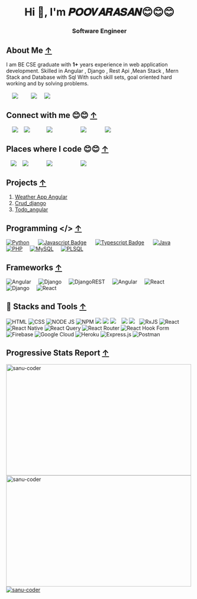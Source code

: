 # <h1 align="center">Hi 👋, I'm 𝑷𝑶𝑶𝑽𝑨𝑹𝑨𝑺𝑨𝑵😊😊😊 <span style="align:right;"></span></h1>
<h3 align="center">Software Engineer </h3>

## About Me [↑](#hi--im-𝑷𝑶𝑶𝑽𝑨𝑹𝑨𝑺𝑨𝑵-) 

I am BE CSE graduate with **1+** years experience in web application development. Skilled in Angular , Django , Rest Api ,Mean Stack , Mern Stack and Database with Sql With such skill sets, goal oriented hard working and by solving problems.
<br>
<br>
&nbsp;&nbsp;&nbsp;
<a href="https://drive.google.com/file/d/1pnVUuyfkIgnzQi5CRWv5Jxu8iCrPmYGf/view?usp=share_link" ><img src="https://img.shields.io/badge/Portfolio-%23009639.svg?style=for-the-badge&logo=Hyperledger&logoColor=white"/></a>
&nbsp;&nbsp;&nbsp;
&nbsp;&nbsp;&nbsp;
<a href="https://drive.google.com/file/d/1pnVUuyfkIgnzQi5CRWv5Jxu8iCrPmYGf/view?usp=share_link" ><img src="https://img.shields.io/badge/CV-%23009639.svg?style=for-the-badge&logo=DocuSign&logoColor=white&color=orange"/></a>
&nbsp;&nbsp;&nbsp;
<a float="right" href="https://github.com/flowerking22"><img src="https://komarev.com/ghpvc/?username=flowerking22&color=blue&label=GitHub+Views"/></a>
<!-- |-|-|-|-|-| -|-| -->

## Connect with me 😊😊 [↑](#hi--im-𝑷𝑶𝑶𝑽𝑨𝑹𝑨𝑺𝑨𝑵-)
<p align="left" margin="50px">
  

  &nbsp;&nbsp;&nbsp;
  <a href="https://www.linkedin.com/in/poovarasan-r-82379a222" style="margin:!30px;"><img src="https://img.shields.io/badge/linkedin-%230077B5.svg?style=for-the-badge&logo=linkedin&logoColor=white"/></a> 
&nbsp;&nbsp;&nbsp;<a href="mailto:rpoovarasan479@gmail.com" style="margin:!30px;"><img src="https://camo.githubusercontent.com/571384769c09e0c66b45e39b5be70f68f552db3e2b2311bc2064f0d4a9f5983b/68747470733a2f2f696d672e736869656c64732e696f2f62616467652f476d61696c2d4431343833363f7374796c653d666f722d7468652d6261646765266c6f676f3d676d61696c266c6f676f436f6c6f723d7768697465"/></a>&nbsp;&nbsp;&nbsp;
<a href="https://wa.me/+919150371784" style="margin:30px;"><img src="https://camo.githubusercontent.com/d9d4db0a25f6d41d6ef282c6adc2f9bd5b31201ef00ba580f5a945da4063a937/68747470733a2f2f696d672e736869656c64732e696f2f62616467652f57686174734170702d3235443336363f7374796c653d666f722d7468652d6261646765266c6f676f3d7768617473617070266c6f676f436f6c6f723d7768697465"/></a>&nbsp;&nbsp;&nbsp;
  <a href="https://www.linkedin.com/in/flower-king-82379a222" style="margin:30px;"><img src="https://camo.githubusercontent.com/9a80e93dca22e8bc345bef4e92799c1b6fb4481f996b1d69f3f9b0590f92c057/68747470733a2f2f696d672e736869656c64732e696f2f62616467652f46616365626f6f6b2d2532333138373746322e7376673f7374796c653d666f722d7468652d6261646765266c6f676f3d46616365626f6f6b266c6f676f436f6c6f723d7768697465"/></a> &nbsp;&nbsp;&nbsp;
    [![](https://img.shields.io/badge/Instagram-E4405F?style=for-the-badge&logo=instagram&logoColor=white)]('')
 </p>
 
 
 
## Places where I code 😊😊 [↑](#hi--im-𝑷𝑶𝑶𝑽𝑨𝑹𝑨𝑺𝑨𝑵-)
<p align="left">
  &nbsp;&nbsp;&nbsp;<a href="https://leetcode.com/Flower_king/" style="margin:!30px;"><img src="https://img.shields.io/badge/LeetCode-000000?style=for-the-badge&logo=LeetCode&logoColor=#d16c06)](https://leetcode.com/saifurrahman1193"/></a>&nbsp;&nbsp;&nbsp;
  <a href="https://www.hackerrank.com/rpoovarasan479" style="margin:!30px;"><img src="https://img.shields.io/badge/-Hackerrank-2EC866?style=for-the-badge&logo=HackerRank&logoColor=white"/></a> 
&nbsp;&nbsp;&nbsp;
<a href="https://github.com/flowerking22" style="margin:30px;"><img src="https://img.shields.io/badge/github-%23121011.svg?style=for-the-badge&logo=github&logoColor=white"/></a>&nbsp;&nbsp;&nbsp;
  <a href="https://www.linkedin.com/in/flower-king-82379a222" style="margin:30px;"><img src="https://img.shields.io/badge/-Stackoverflow-FE7A16?style=for-the-badge&logo=stack-overflow&logoColor=white"></a> &nbsp;&nbsp;&nbsp;
</p>
<!-- <a>
<img src="https://camo.githubusercontent.com/9a80e93dca22e8bc345bef4e92799c1b6fb4481f996b1d69f3f9b0590f92c057/68747470733a2f2f696d672e736869656c64732e696f2f62616467652f46616365626f6f6b2d2532333138373746322e7376673f7374796c653d666f722d7468652d6261646765266c6f676f3d46616365626f6f6b266c6f676f436f6c6f723d7768697465"/></a><a href="https://wa.me/+919150371784" style="margin:30px;"><img src="https://camo.githubusercontent.com/d9d4db0a25f6d41d6ef282c6adc2f9bd5b31201ef00ba580f5a945da4063a937/68747470733a2f2f696d672e736869656c64732e696f2f62616467652f57686174734170702d3235443336363f7374796c653d666f722d7468652d6261646765266c6f676f3d7768617473617070266c6f676f436f6c6f723d7768697465"/></a> -->



## Projects [↑](#hi--im-𝑷𝑶𝑶𝑽𝑨𝑹𝑨𝑺𝑨𝑵-)
<ol>
  <li>
    <a href="https://flowerking22.github.io/Weatherapp_Angular/" target="_blank">Weather App Angular</a>
  </li>
  <li>
    <a href="https://flowerking.pythonanywhere.com/" target="_blank">Crud_django</a>
  </li>
<li>
  <a href="https://flowerking22.github.io/todo-app/">Todo_angular</a><br>
  </li>
  </ol>
  
 
 ## Programming </> [↑](#hi--im-𝑷𝑶𝑶𝑽𝑨𝑹𝑨𝑺𝑨𝑵-)
[![Python](https://img.shields.io/badge/python-3670A0?style=for-the-badge&logo=python&logoColor=ffdd54)](#) &nbsp;&nbsp;&nbsp;&nbsp;
[![Javascript Badge](https://img.shields.io/badge/-Javascript-F0DB4F?style=for-the-badge&labelColor=black&logo=javascript&logoColor=F0DB4F)](#) &nbsp;&nbsp;&nbsp;&nbsp;
[![Typescript Badge](https://img.shields.io/badge/-Typescript-007acc?style=for-the-badge&labelColor=black&logo=typescript&logoColor=007acc)](#) &nbsp;&nbsp;&nbsp;&nbsp;
[![Java](https://img.shields.io/badge/java-%23ED8B00.svg?style=for-the-badge&logo=openjdk&logoColor=white)](#)&nbsp;&nbsp;&nbsp;&nbsp;
[![PHP](https://img.shields.io/badge/php-%23777BB4.svg?style=for-the-badge&logo=php&logoColor=white)](#)&nbsp;&nbsp;&nbsp;&nbsp;
[![MySQL](https://img.shields.io/badge/mysql-%2300f.svg?style=for-the-badge&logo=mysql&logoColor=white)](#)&nbsp;&nbsp;&nbsp;&nbsp;
[![PLSQL](https://img.shields.io/badge/PLSQL-F80000?style=for-the-badge&logo=oracle&logoColor=black)](#)&nbsp;&nbsp;&nbsp;&nbsp;
<!-- |<a href="mailto:rpoovarasan479@gmail.com" style="margin:!30px;">![Python](https://img.shields.io/badge/python-3670A0?style=for-the-badge&logo=python&logoColor=ffdd54) </a>&nbsp;&nbsp;&nbsp;&nbsp;|[![Javascript Badge](https://img.shields.io/badge/-Javascript-F0DB4F?style=for-the-badge&labelColor=black&logo=javascript&logoColor=F0DB4F)](#) |[![Typescript Badge](https://img.shields.io/badge/-Typescript-007acc?style=for-the-badge&labelColor=black&logo=typescript&logoColor=007acc)](#) | ![Java](https://img.shields.io/badge/java-%23ED8B00.svg?style=for-the-badge&logo=openjdk&logoColor=white) |![PHP](https://img.shields.io/badge/php-%23777BB4.svg?style=for-the-badge&logo=php&logoColor=white)|![MySQL](https://img.shields.io/badge/mysql-%2300f.svg?style=for-the-badge&logo=mysql&logoColor=white)| ![PLSQL](https://img.shields.io/badge/PLSQL-F80000?style=for-the-badge&logo=oracle&logoColor=black)|
|-|-|-|-|-| - | -| -->
## Frameworks [↑](#hi--im-𝑷𝑶𝑶𝑽𝑨𝑹𝑨𝑺𝑨𝑵-)
![Angular](https://img.shields.io/badge/Angular-DD0031?style=for-the-badge&logo=angular&logoColor=white)&nbsp;&nbsp;&nbsp;&nbsp;
![Django](https://img.shields.io/badge/Bootstrap-563D7C?style=for-the-badge&logo=bootstrap&logoColor=white)&nbsp;&nbsp;&nbsp;&nbsp;
![DjangoREST](https://img.shields.io/badge/Django-092E20?style=for-the-badge&logo=django&logoColor=green)&nbsp;&nbsp;&nbsp;&nbsp;
![Angular](https://img.shields.io/badge/django%20rest-ff1709?style=for-the-badge&logo=django&logoColor=white)&nbsp;&nbsp;&nbsp;&nbsp;
![React](	https://img.shields.io/badge/Material%20UI-007FFF?style=for-the-badge&logo=mui&logoColor=white)&nbsp;&nbsp;&nbsp;&nbsp;
![Django](https://img.shields.io/badge/OpenCV-27338e?style=for-the-badge&logo=OpenCV&logoColor=white)&nbsp;&nbsp;&nbsp;&nbsp;
![React](https://img.shields.io/badge/react-%2320232a.svg?style=for-the-badge&logo=react&logoColor=%2361DAFB)&nbsp;&nbsp;&nbsp;&nbsp;
<!-- ![Angular]()&nbsp;&nbsp;&nbsp;&nbsp; -->
  <!--Contact -->
  


## 🚀 Stacks and Tools [↑](#hi--im-𝑷𝑶𝑶𝑽𝑨𝑹𝑨𝑺𝑨𝑵-)
![HTML](https://img.shields.io/badge/HTML5-E34F26?style=for-the-badge&logo=html5&logoColor=white)
![CSS](https://img.shields.io/badge/CSS3-1572B6?style=for-the-badge&logo=css3&logoColor=white)
![NODE JS](https://img.shields.io/badge/Node.js-339933?style=for-the-badge&logo=nodedotjs&logoColor=white)
    ![NPM](https://img.shields.io/badge/npm-CB3837?style=for-the-badge&logo=npm&logoColor=white)
    ![](https://img.shields.io/badge/MongoDB-4EA94B?style=for-the-badge&logo=mongodb&logoColor=white)
    ![](https://img.shields.io/badge/firebase-ffca28?style=for-the-badge&logo=firebase&logoColor=black)
![](https://img.shields.io/badge/GIT-E44C30?style=for-the-badge&logo=git&logoColor=white)
![]()
![]()
![]()
![](https://img.shields.io/badge/GitHub-100000?style=for-the-badge&logo=github&logoColor=white)
![](https://img.shields.io/badge/Indeed-003A9B?style=for-the-badge&logo=Indeed&logoColor=white)
![]()
![]()
![RxJS](https://img.shields.io/badge/rxjs-%23B7178C.svg?style=for-the-badge&logo=reactivex&logoColor=white)
![React](https://img.shields.io/badge/react-%2320232a.svg?style=for-the-badge&logo=react&logoColor=%2361DAFB)
![React Native](https://img.shields.io/badge/react_native-%2320232a.svg?style=for-the-badge&logo=react&logoColor=%2361DAFB)
![React Query](https://img.shields.io/badge/-React%20Query-FF4154?style=for-the-badge&logo=react%20query&logoColor=white)
![React Router](https://img.shields.io/badge/React_Router-CA4245?style=for-the-badge&logo=react-router&logoColor=white)
![React Hook Form](https://img.shields.io/badge/React%20Hook%20Form-%23EC5990.svg?style=for-the-badge&logo=reacthookform&logoColor=white)
![Firebase](https://img.shields.io/badge/firebase-%23039BE5.svg?style=for-the-badge&logo=firebase)
![Google Cloud](https://img.shields.io/badge/GoogleCloud-%234285F4.svg?style=for-the-badge&logo=google-cloud&logoColor=white)
![Heroku](https://img.shields.io/badge/heroku-%23430098.svg?style=for-the-badge&logo=heroku&logoColor=white)
  ![Express.js](https://img.shields.io/badge/express.js-%23404d59.svg?style=for-the-badge&logo=express&logoColor=%2361DAFB)
  ![Postman](https://img.shields.io/badge/Postman-FF6C37?style=for-the-badge&logo=Postman&logoColor=white)


<!-- | <h3><center><b>Leetcode Stats</b></center></h3> [![Leetcode Stats](https://leetcard.jacoblin.cool/Flower_king?ext=activity&theme=nord)](https://leetcode.com/Flower_king)| <h3><center><b>StackOverflow Stats</b></center></h3> [![Mohammad Saifur Rahman's StackOverfl
|ow](https://github-readme-stackoverflow.vercel.app/?userID=14350717&theme=dark)](https://stackoverflow.com/users/14350717/md-saifur-rahman) | -->
 
<!-- |  [![Top Langs](https://github-readme-stats.vercel.app/api?username=flowerking22&hide=css,html&theme=algolia&show_icons=true)](https://github.com/flowerking22) | [![Mohammad Saifur Rahman's GitHub stats](https://github-readme-stats.vercel.app/api/top-langs?username=flowerking22&hide=css,html,scss&theme=algolia&show_icons=true)](https://github.com/flowerking22) | 
| -| -| -->
## Progressive Stats Report [↑](#hi--im-𝑷𝑶𝑶𝑽𝑨𝑹𝑨𝑺𝑨𝑵-)

<div align="" width="300px" margin-left="50px">
<a href="https://github.com/flowerking22"><img align="center" src="https://github-readme-stats.vercel.app/api/top-langs?username=flowerking22&hide=css,html,scss&theme=algolia&show_icons=true" width="500px"  height="300px" alt="sanu-coder" /></a><br>
<a href="https://github.com/flowerking22"><img align="center" src="https://github-readme-stats.vercel.app/api?username=flowerking22&hide=css,html&theme=algolia&show_icons=true" width="500px"  height="300px" alt="sanu-coder" /></a><br>
<a href="https://github.com/flowerking22"><img align="" src="https://github-readme-streak-stats.herokuapp.com/?user=flowerking22&theme=algolia&show_icons=true" alt="sanu-coder" /></a>
  </div>

